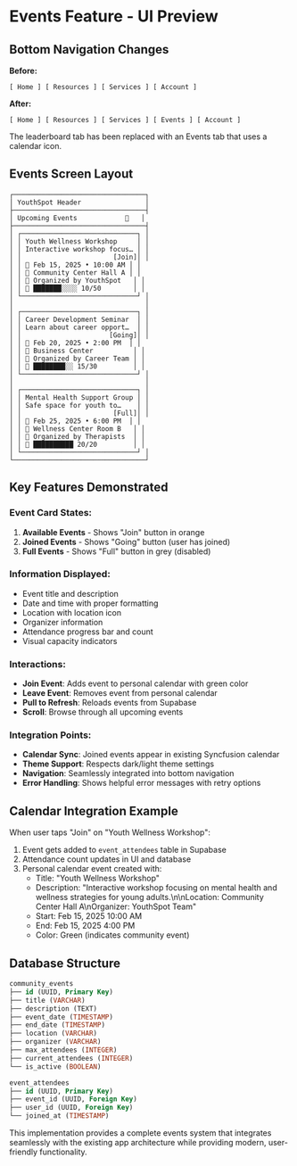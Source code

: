# Events Feature - UI Preview

## Bottom Navigation Changes

**Before:**
```
[ Home ] [ Resources ] [ Services ] [ Account ]
```

**After:**
```
[ Home ] [ Resources ] [ Services ] [ Events ] [ Account ]
```

The leaderboard tab has been replaced with an Events tab that uses a calendar icon.

## Events Screen Layout

```
┌─────────────────────────────────┐
│ YouthSpot Header                │
├─────────────────────────────────┤
│ Upcoming Events            🔄   │
├─────────────────────────────────┤
│ ┌─────────────────────────────┐ │
│ │ Youth Wellness Workshop     │ │
│ │ Interactive workshop focus… │ │
│ │                       [Join]│ │
│ │ 📅 Feb 15, 2025 • 10:00 AM │ │
│ │ 📍 Community Center Hall A │ │
│ │ 👤 Organized by YouthSpot   │ │
│ │ 👥 ███████░░░░ 10/50        │ │
│ └─────────────────────────────┘ │
│                                 │
│ ┌─────────────────────────────┐ │
│ │ Career Development Seminar  │ │
│ │ Learn about career opport…  │ │
│ │                      [Going]│ │
│ │ 📅 Feb 20, 2025 • 2:00 PM  │ │
│ │ 📍 Business Center          │ │
│ │ 👤 Organized by Career Team │ │
│ │ 👥 ████████░░ 15/30         │ │
│ └─────────────────────────────┘ │
│                                 │
│ ┌─────────────────────────────┐ │
│ │ Mental Health Support Group │ │
│ │ Safe space for youth to…    │ │
│ │                       [Full]│ │
│ │ 📅 Feb 25, 2025 • 6:00 PM  │ │
│ │ 📍 Wellness Center Room B   │ │
│ │ 👤 Organized by Therapists  │ │
│ │ 👥 ██████████ 20/20         │ │
│ └─────────────────────────────┘ │
└─────────────────────────────────┘
```

## Key Features Demonstrated

### Event Card States:
1. **Available Events** - Shows "Join" button in orange
2. **Joined Events** - Shows "Going" button (user has joined)
3. **Full Events** - Shows "Full" button in grey (disabled)

### Information Displayed:
- Event title and description
- Date and time with proper formatting
- Location with location icon
- Organizer information
- Attendance progress bar and count
- Visual capacity indicators

### Interactions:
- **Join Event**: Adds event to personal calendar with green color
- **Leave Event**: Removes event from personal calendar
- **Pull to Refresh**: Reloads events from Supabase
- **Scroll**: Browse through all upcoming events

### Integration Points:
- **Calendar Sync**: Joined events appear in existing Syncfusion calendar
- **Theme Support**: Respects dark/light theme settings
- **Navigation**: Seamlessly integrated into bottom navigation
- **Error Handling**: Shows helpful error messages with retry options

## Calendar Integration Example

When user taps "Join" on "Youth Wellness Workshop":

1. Event gets added to `event_attendees` table in Supabase
2. Attendance count updates in UI and database
3. Personal calendar event created with:
   - Title: "Youth Wellness Workshop" 
   - Description: "Interactive workshop focusing on mental health and wellness strategies for young adults.\n\nLocation: Community Center Hall A\nOrganizer: YouthSpot Team"
   - Start: Feb 15, 2025 10:00 AM
   - End: Feb 15, 2025 4:00 PM
   - Color: Green (indicates community event)

## Database Structure

```sql
community_events
├── id (UUID, Primary Key)
├── title (VARCHAR)
├── description (TEXT)
├── event_date (TIMESTAMP)
├── end_date (TIMESTAMP)
├── location (VARCHAR)
├── organizer (VARCHAR)
├── max_attendees (INTEGER)
├── current_attendees (INTEGER)
└── is_active (BOOLEAN)

event_attendees
├── id (UUID, Primary Key)
├── event_id (UUID, Foreign Key)
├── user_id (UUID, Foreign Key)
└── joined_at (TIMESTAMP)
```

This implementation provides a complete events system that integrates seamlessly with the existing app architecture while providing modern, user-friendly functionality.
